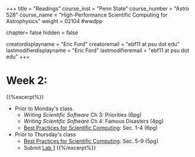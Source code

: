 +++
title = "Readings"
course_inst = "Penn State"
course_number = "Astro 528"
course_name = "High-Performance Scientific Computing for Astrophysics"
weight = 02104  #wwdpp

chapter= false
hidden = false

creatordisplayname = "Eric Ford"
creatoremail = "ebf11 at psu dot edu"
lastmodifierdisplayname = "Eric Ford"
lastmodifieremail = "ebf11 at psu dot edu"
+++


# Week 2:
{{%excerpt%}}
- Prior to Monday's class
   + _Writing Scientific Software_ Ch 3: Priorities (6pg)
   + _Writing Scientific Software_ Ch 4: Famous Disasters (4pg)
   + [Best Practices for Scientiﬁc Computing](http://arxiv.org/pdf/1210.0530v4.pdf): Sec. 1-4 (6pg)
- Prior to Thursday's class
   + [Best Practices for Scientiﬁc Computing](http://arxiv.org/pdf/1210.0530v4.pdf): Sec. 5-9 (5pg)
   + Submit [Lab 1](labs/lab1/)
{{%/excerpt%}}
